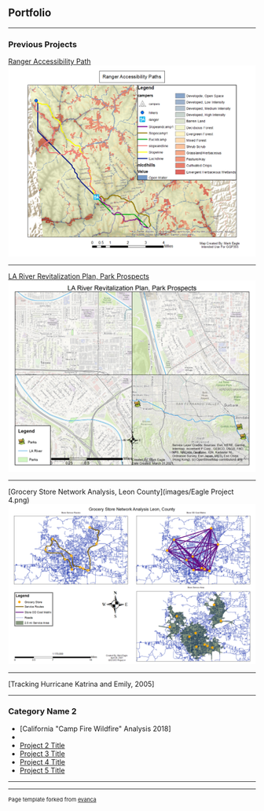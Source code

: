 ## Portfolio

---

### Previous Projects 

[Ranger Accessibility Path](https://github.com/chereagle1/chereagle1.github.io/blob/46d0c27a12d1707a58a32e9fea1aebb5cf1403af/images/Ranger%20Accessibility%20Paths.png)
<img src="images/Ranger%20Accessibility%20Paths.png"/>

---
[LA River Revitalization Plan, Park Prospects](https://github.com/chereagle1/chereagle1.github.io/blob/60113849667e2a074f07f0cb50c04f9444fd7993/images/Eagle%20Project%202.jpg)
<img src="images/Eagle Project 2.jpg"/>

---
[Grocery Store Network Analysis, Leon County](images/Eagle Project 4.png) 
<img src="images/Eagle Project 4.png"/>

---
[Tracking Hurricane Katrina and Emily, 2005] 
<pdf src="pdf/Assignment 7 Eagle.pdf"/>

---
### Category Name 2

- [California "Camp Fire Wildfire" Analysis 2018] 
- <pdf src="https://github.com/chereagle1/chereagle1.github.io/blob/5100a9cf8be8d7d0e484dfd5537597b71070eef5/pdf/Final%20Project%20Mark%20Eagle.pdf"/>
- [Project 2 Title](http://example.com/)
- [Project 3 Title](http://example.com/)
- [Project 4 Title](http://example.com/)
- [Project 5 Title](http://example.com/)

---




---
<p style="font-size:11px">Page template forked from <a href="https://github.com/evanca/quick-portfolio">evanca</a></p>
<!-- Remove above link if you don't want to attibute -->

